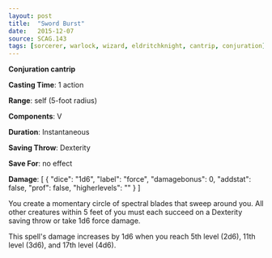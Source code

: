 ```yaml
---
layout: post
title:  "Sword Burst"
date:   2015-12-07
source: SCAG.143
tags: [sorcerer, warlock, wizard, eldritchknight, cantrip, conjuration]
---
```


**Conjuration cantrip**

**Casting Time**: 1 action

**Range**: self (5-foot radius)

**Components**: V

**Duration**: Instantaneous

**Saving Throw**: Dexterity

**Save For**: no effect

**Damage**: [ { "dice": "1d6", "label": "force", "damagebonus": 0, "addstat": false, "prof": false, "higherlevels": "" } ]

You create a momentary circle of spectral blades that sweep around you. All other creatures within 5 feet of you must each succeed on a Dexterity saving throw or take 1d6 force damage.

This spell's damage increases by 1d6 when you reach 5th level (2d6), 11th level (3d6), and 17th level (4d6).
